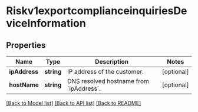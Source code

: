 # Riskv1exportcomplianceinquiriesDeviceInformation

## Properties
Name | Type | Description | Notes
------------ | ------------- | ------------- | -------------
**ipAddress** | **string** | IP address of the customer. | [optional] 
**hostName** | **string** | DNS resolved hostname from &#x60;ipAddress&#x60;. | [optional] 

[[Back to Model list]](../README.md#documentation-for-models) [[Back to API list]](../README.md#documentation-for-api-endpoints) [[Back to README]](../README.md)


